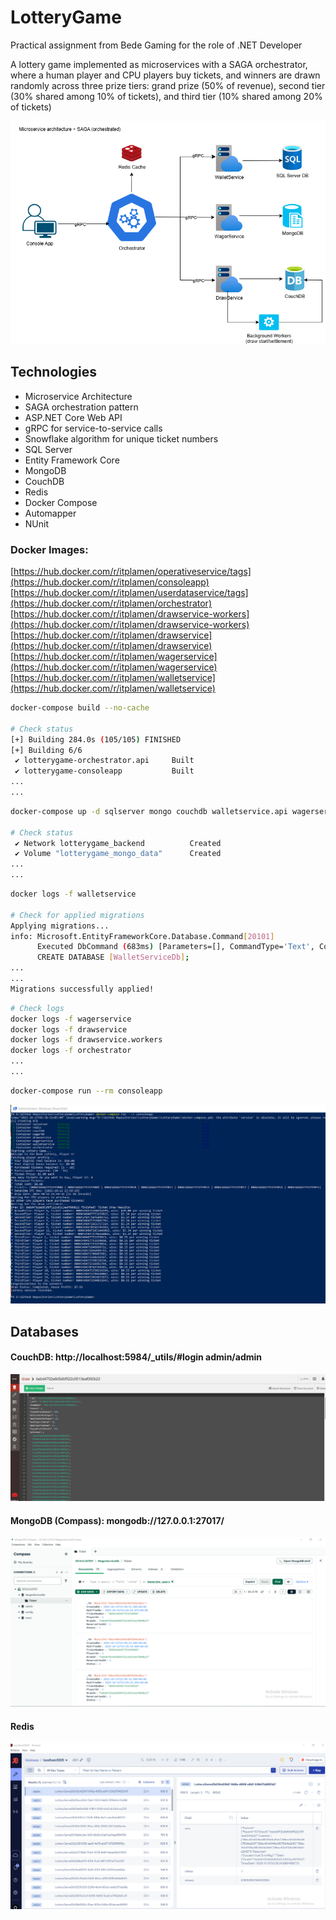 # LotteryGame

Practical assignment from Bede Gaming for the role of .NET Developer

A lottery game implemented as microservices with a SAGA orchestrator, where a human player and CPU players buy tickets, and winners are drawn randomly across three prize tiers: grand prize (50% of revenue), second tier (30% shared among 10% of tickets), and third tier (10% shared among 20% of tickets)

![Alt Text](assets/Microservice_Architecture.png)

## Technologies

* Microservice Architecture
* SAGA orchestration pattern
* ASP.NET Core Web API
* gRPC for service-to-service calls
* Snowflake algorithm for unique ticket numbers
* SQL Server
* Entity Framework Core
* MongoDB
* CouchDB
* Redis
* Docker Compose
* Automapper
* NUnit

### Docker Images: 

[https://hub.docker.com/r/itplamen/operativeservice/tags](https://hub.docker.com/r/itplamen/consoleapp) <br />
[https://hub.docker.com/r/itplamen/userdataservice/tags](https://hub.docker.com/r/itplamen/orchestrator) <br />
[https://hub.docker.com/r/itplamen/drawservice-workers](https://hub.docker.com/r/itplamen/drawservice-workers) <br />
[https://hub.docker.com/r/itplamen/drawservice](https://hub.docker.com/r/itplamen/drawservice) <br />
[https://hub.docker.com/r/itplamen/wagerservice](https://hub.docker.com/r/itplamen/wagerservice) <br />
[https://hub.docker.com/r/itplamen/walletservice](https://hub.docker.com/r/itplamen/walletservice)

```bash
docker-compose build --no-cache

# Check status
[+] Building 284.0s (105/105) FINISHED
[+] Building 6/6
 ✔ lotterygame-orchestrator.api     Built                                                                          0.0s
 ✔ lotterygame-consoleapp           Built                                                                          0.0s
...
...
```
```bash
docker-compose up -d sqlserver mongo couchdb walletservice.api wagerservice.api drawservice.api drawservice.workers redis orchestrator.api

# Check status
 ✔ Network lotterygame_backend          Created                                                                    0.1s
 ✔ Volume "lotterygame_mongo_data"      Created                                                                    0.0s
...
...
```
```bash
docker logs -f walletservice

# Check for applied migrations
Applying migrations...
info: Microsoft.EntityFrameworkCore.Database.Command[20101]
      Executed DbCommand (683ms) [Parameters=[], CommandType='Text', CommandTimeout='60']
      CREATE DATABASE [WalletServiceDb];
...
...
Migrations successfully applied!
```
```bash
# Check logs
docker logs -f wagerservice
docker logs -f drawservice
docker logs -f drawservice.workers
docker logs -f orchestrator
...
...
```
```bash
docker-compose run --rm consoleapp
```
![Alt Text](assets/Execution.png)

## Databases
#### CouchDB:  http://localhost:5984/_utils/#login admin/admin
![Alt Text](assets/CouchDb.png)

#### MongoDB (Compass): mongodb://127.0.0.1:27017/
![Alt Text](assets/MongoDb.png)

#### Redis
![Alt Text](assets/Redis.png)
